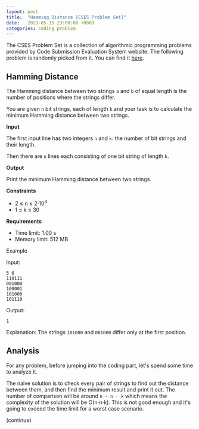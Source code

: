 ```yaml
---
layout: post
title:  "Hamming Distance [CSES Problem Set]"
date:   2023-05-15 23:00:00 +0800
categories: coding problem
--- 
```

The CSES Problem Set is a collection of algorithmic programming problems provided by Code Submission Evaluation System website. The following problem is randomly picked from it. You can find it [here][problem-source].

## Hamming Distance

The Hamming distance between two strings `a` and `b` of equal length is the number of positions where the strings differ.

You are given `n` bit strings, each of length `k` and your task is to calculate the minimum Hamming distance between two strings.

**Input**

The first input line has two integers `n` and `k`: the number of bit strings and their length.

Then there are `n` lines each consisting of one bit string of length `k`.

**Output**

Print the minimum Hamming distance between two strings.

**Constraints**

* 2 ≤ n ≤ 2⋅10<sup>4</sup>
* 1 ≤ k ≤ 30

**Requirements**

* Time limit: 1.00 s
* Memory limit: 512 MB

Example

Input:
```
5 6
110111
001000
100001
101000
101110
```

Output:
```
1
```

Explanation: The strings `101000` and `001000` differ only at the first position.

## Analysis

For any problem, before jumping into the coding part, let's spend some time to analyze it.

The naive solution is to check every pair of strings to find out the distance between them, and then find the minimum result and print it out. The number of comparison will be around `n ⋅ n ⋅ k` which means the complexity of the solution will be O(n⋅n⋅k). This is not good enough and it's going to exceed the time limit for a worst case scenario.

(continue)

[problem-source]: https://cses.fi/problemset/task/2136
